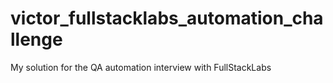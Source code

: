 # victor_fullstacklabs_automation_challenge
My solution for the QA automation interview with FullStackLabs
